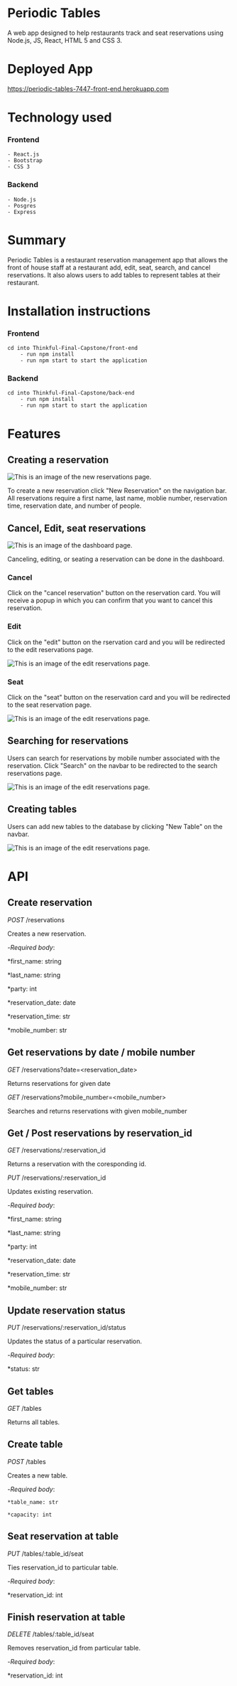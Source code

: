 # Periodic Tables
A web app designed to help restaurants track and seat reservations using Node.js, JS, React, HTML 5 and CSS 3.

# Deployed App
https://periodic-tables-7447-front-end.herokuapp.com

# Technology used
  ### Frontend
    - React.js
    - Bootstrap
    - CSS 3
    
  ### Backend
    - Node.js
    - Posgres
    - Express
     
# Summary

Periodic Tables is a restaurant reservation management app that allows the front of house staff at a restaurant add, edit, seat, search, and cancel reservations.  It also alows users to add tables to represent tables at their restaurant.

# Installation instructions

### Frontend
    cd into Thinkful-Final-Capstone/front-end
        - run npm install
        - run npm start to start the application

### Backend
    cd into Thinkful-Final-Capstone/back-end
        - run npm install
        - run npm start to start the application

# Features

## Creating a reservation
![This is an image of the new reservations page.](https://github.com/ScottGarriott/restaurant-reservations-app/blob/main/images/screenshot-new-reservation-page.png)

To create a new reservation click "New Reservation" on the navigation bar.  All reservations require a first name, last name, moblie number, reservation time, reservation date, and number of people.


## Cancel, Edit, seat reservations
![This is an image of the dashboard page.](https://github.com/ScottGarriott/restaurant-reservations-app/blob/main/images/screenshot-%20dashboard.png)

Canceling, editing, or seating a reservation can be done in the dashboard.

### Cancel
Click on the "cancel reservation" button on the reservation card.  You will receive a popup in which you can confirm that you want to cancel this reservation.

### Edit
Click on the "edit" button on the rservation card and you will be redirected to the edit reservations page.

![This is an image of the edit reservations page.](https://github.com/ScottGarriott/restaurant-reservations-app/blob/main/images/screenshot-edit-reservation-page.png)

### Seat
Click on the "seat" button on the reservation card and you will be redirected to the seat reservation page.  

![This is an image of the edit reservations page.](https://github.com/ScottGarriott/restaurant-reservations-app/blob/main/images/screenshot-seat-reservation-page.png)

## Searching for reservations

Users can search for reservations by mobile number associated with the reservation. Click "Search" on the navbar to be redirected to the search reservations page.

![This is an image of the edit reservations page.](https://github.com/ScottGarriott/restaurant-reservations-app/blob/main/images/screenshot-search-reservations-page.png)

## Creating tables

Users can add new tables to the database by clicking "New Table" on the navbar.

![This is an image of the edit reservations page.](https://github.com/ScottGarriott/restaurant-reservations-app/blob/main/images/screenshot-new-table-page.png)

# API

## Create reservation

_POST_ /reservations

Creates a new reservation.

-_Required body_:

  *first_name: string

  *last_name: string

  *party: int

  *reservation_date: date

  *reservation_time: str
  
  *mobile_number: str

## Get reservations by date / mobile number

_GET_ /reservations?date=<reservation_date>

Returns reservations for given date

_GET_ /reservations?mobile_number=<mobile_number>

Searches and returns reservations with given mobile_number

## Get / Post reservations by reservation_id

_GET_ /reservations/:reservation_id

Returns a reservation with the coresponding id.

_PUT_ /reservations/:reservation_id

Updates existing reservation.

-_Required body_:

  *first_name: string

  *last_name: string

  *party: int

  *reservation_date: date

  *reservation_time: str

  *mobile_number: str

## Update reservation status

_PUT_ /reservations/:reservation_id/status

Updates the status of a particular reservation.

-_Required body_:

  *status: str

## Get tables
 _GET_ /tables

 Returns all tables.

 ## Create table 

 _POST_ /tables

 Creates a new table.

 -_Required body_:

    *table_name: str

    *capacity: int

## Seat reservation at table

_PUT_ /tables/:table_id/seat

Ties reservation_id to particular table.

-_Required body_:

  *reservation_id: int

## Finish reservation at table

_DELETE_ /tables/:table_id/seat

Removes reservation_id from particular table.

-_Required body_:

  *reservation_id: int
